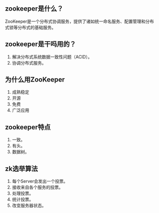 ## zookeeper是什么？

ZooKeeper是一个分布式协调服务，提供了诸如统一命名服务、配置管理和分布式锁等分布式的基础服务。

## zookeeper是干吗用的？

1. 解决分布式系统数据一致性问题（ACID）。
2. 协调分布式服务。

## 为什么用ZooKeeper

1. 成熟稳定
2. 开源
3. 免费
4. 广泛应用

## zookeeper特点

1. 一致。
2. 有头。
3. 数据树。

## zk选举算法

1. 每个Server会发出一个投票。
2. 接收来自各个服务的投票。
3. 处理投票。
4. 统计投票。
5. 改变服务器状态。